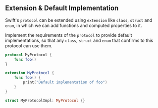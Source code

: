 ## Extension & Default Implementation

Swift's `protocol` can be extended using `extension` like `class`, `struct` and `enum`, in which we can add functions and computed properties to it.

Implement the requirements of the `protocol` to provide default implementations, so that any `class`, `struct` and `enum` that confirms to this protocol can use them.

```swift
protocol MyProtocol {
    func foo()
}

extension MyProtocol {
    func foo() {
        print("Default implementation of foo")
    }
}

struct MyProtocolImpl: MyProtocol {}
```
